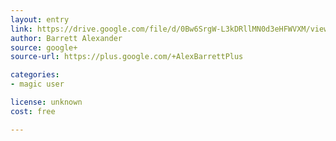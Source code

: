 ```yaml
---
layout: entry
link: https://drive.google.com/file/d/0Bw6SrgW-L3kDRllMN0d3eHFWVXM/view 
author: Barrett Alexander
source: google+
source-url: https://plus.google.com/+AlexBarrettPlus

categories:
- magic user

license: unknown
cost: free

---
```

